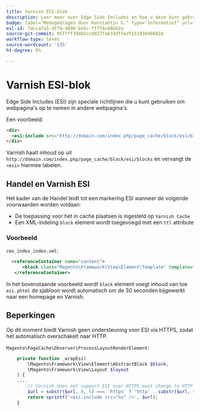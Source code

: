 ```yaml
---
title: Varnish ESI-blok
description: Leer meer over Edge Side Includes en hoe u deze kunt gebruiken om webpagina's in te sluiten.
badge: label="Medegedragen door Konstantin G." type="Informatief" url="https://github.com/goivvy" tooltip="Konstantin G."
exl-id: 7dccafa5-df79-4690-be5c-ff774c66bb2a
source-git-commit: 95ffff39d82cc9027fa633dffedf15193040802d
workflow-type: tm+mt
source-wordcount: '135'
ht-degree: 0%

---
```


# Varnish ESI-blok

Edge Side Includes (ESI) zijn speciale richtlijnen die u kunt gebruiken om webpagina&#39;s op te nemen in andere webpagina&#39;s.

Een voorbeeld:

```html
<div>
  <esi:include src="http://domain.com/index.php/page_cache/block/esi/blocks"/>
</div>
```

Varnish haalt inhoud op uit `http://domain.com/index.php/page_cache/block/esi/blocks` en vervangt de `<esi>` hiermee labelen.

## Handel en Varnish ESI

Het kader van de Handel leidt tot een markering ESI wanneer de volgende voorwaarden worden voldaan:

- De toepassing voor het in cache plaatsen is ingesteld op `Varnish Cache`
- Een XML-indeling `block` element wordt toegevoegd met een `ttl` attribute

### Voorbeeld

`cms_index_index.xml`:

```xml
  <referenceContainer name="content">
      <block class="Magento\Framework\View\Element\Template" template="Magento_Paypal::esi.phtml" ttl="30"/>
   </referenceContainer>
```

In het bovenstaande voorbeeld wordt `block` element voegt inhoud van toe `esi.phtml` de sjabloon wordt automatisch om de 30 seconden bijgewerkt naar een homepage en Varnish.

## Beperkingen

Op dit moment biedt Varnish geen ondersteuning voor ESI via HTTPS, zodat het automatisch overschakelt naar HTTP.

`Magento\PageCache\Observer\ProcessLayoutRenderElement`:

```php
    private function _wrapEsi(
        \Magento\Framework\View\Element\AbstractBlock $block,
        \Magento\Framework\View\Layout $layout
    ) {
    ....
        // Varnish does not support ESI over HTTPS must change to HTTP
        $url = substr($url, 0, 5) === 'https' ? 'http' . substr($url, 5) : $url;
        return sprintf('<esi:include src="%s" />', $url);
    }
```

